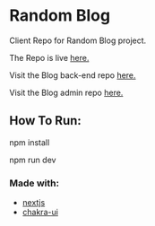 # Random Blog

Client Repo for Random Blog project.

The Repo is live [here.](https://random-blog-client.vercel.app/)

Visit the Blog back-end repo [here.](https://github.com/NadimRadjab/random-blog-backend)

Visit the Blog admin repo [here.](https://github.com/NadimRadjab/random-blog-admin)

## How To Run:

npm install

npm run dev

### Made with:

- [nextjs](https://nextjs.org/)
- [chakra-ui](https://chakra-ui.com/)
